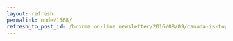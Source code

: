 ```yaml
---
layout: refresh
permalink: node/1568/
refresh_to_post_id: /bcorma on-line newsletter/2016/08/09/canada-is-top-for-off-road-riding-with-red-bull-athlete-chris-birch
---
```


